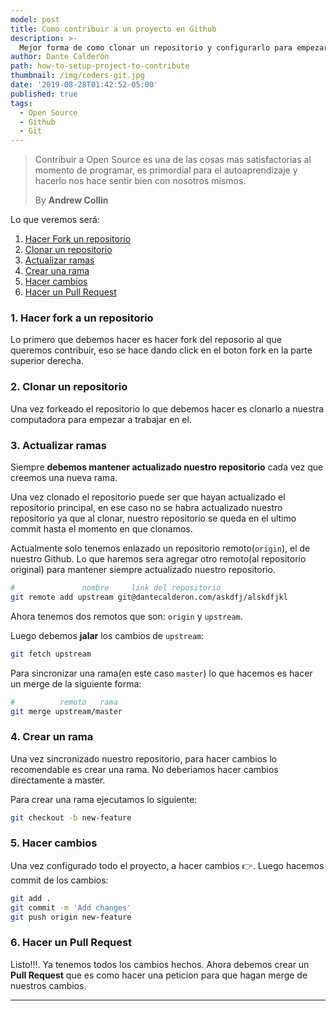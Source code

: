 ```yaml
---
model: post
title: Como contribuir a un proyecto en Github
description: >-
  Mejor forma de como clonar un repositorio y configurarlo para empezar a contribuir.
author: Dante Calderón
path: how-to-setup-project-to-contribute
thumbnail: /img/coders-git.jpg
date: '2019-08-28T01:42:52-05:00'
published: true
tags:
  - Open Source
  - Github
  - Git
---
```


> Contribuir a Open Source es una de las cosas mas satisfactorias al momento de programar, es primordial para el autoaprendizaje y hacerlo nos hace sentir bien con nosotros mismos. 
> 
>    By **Andrew Collin**


Lo que veremos será:


1. [Hacer Fork un repositorio](#1-hacer-fork-a-un-repositorio)
2. [Clonar un repositorio](#2-clonar-un-repositorio)
3. [Actualizar ramas](#3-actualizar-ramas)
4. [Crear una rama](#4-crear-un-rama)
5. [Hacer cambios](#5-hacer-cambios)
6. [Hacer un Pull Request](#6-hacer-un-pull-request)


### 1. Hacer fork a un repositorio

Lo primero que debemos hacer es hacer fork del reposorio al que queremos contribuir, eso se hace dando click en el boton fork en la
parte superior derecha.

### 2. Clonar un repositorio

Una vez forkeado el repositorio lo que debemos hacer es clonarlo a nuestra computadora para empezar a trabajar en el.

### 3. Actualizar ramas

Siempre **debemos mantener actualizado nuestro repositorio** cada vez que creemos una nueva rama.

Una vez clonado el repositorio puede ser que hayan actualizado el repositorio principal, en ese caso no se habra actualizado nuestro repositorio ya que al clonar, nuestro repositorio se queda en el ultimo commit hasta el momento en que clonamos.

Actualmente solo tenemos enlazado un repositorio remoto(`origin`), el de nuestro Github. Lo que haremos sera agregar otro remoto(al repositorio original) para mantener siempre actualizado nuestro repositorio.

```bash
#               nombre     link del repositorio
git remote add upstream git@dantecalderon.com/askdfj/alskdfjkl
```

Ahora tenemos dos remotos que son: `origin` y `upstream`.

Luego debemos **jalar** los cambios de `upstream`:

```bash
git fetch upstream
```

Para sincronizar una rama(en este caso `master`) lo que hacemos es hacer un merge de la siguiente forma:

```bash
#          remoto   rama
git merge upstream/master
```

### 4. Crear un rama

Una vez sincronizado nuestro repositorio, para hacer cambios lo recomendable es crear una rama. No deberiamos hacer cambios directamente a master.

Para crear una rama ejecutamos lo siguiente:
```bash
git checkout -b new-feature
```

### 5. Hacer cambios

Una vez configurado todo el proyecto, a hacer cambios 👉.
Luego hacemos commit de los cambios:
```bash
git add .
git commit -m 'Add changes'
git push origin new-feature
```


### 6. Hacer un Pull Request

Listo!!!. Ya tenemos todos los cambios hechos. Ahora debemos crear un **Pull Request** que es como hacer una peticion para que hagan merge de nuestros cambios.



---